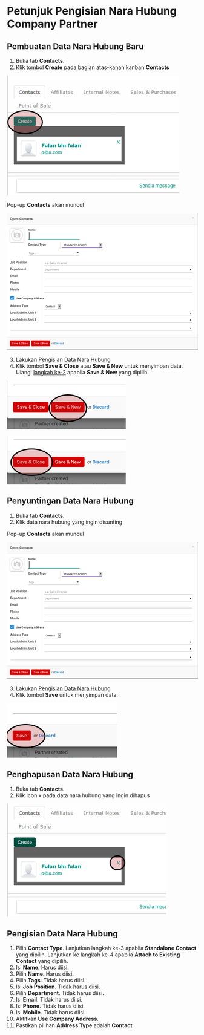 # Petunjuk Pengisian Nara Hubung Company Partner

## Pembuatan Data Nara Hubung Baru

1. Buka tab **Contacts**.
2. <a name="l2">Klik</a> tombol **Create** pada bagian atas-kanan kanban **Contacts**

![](../img/company-partner/tombol-create-contact.png)

Pop-up **Contacts** akan muncul

![](../img/company-partner/pop-up-contact.png)

3. Lakukan [Pengisian Data Nara Hubung](#pengisian)
4. Klik tombol **Save & Close** atau **Save & New** untuk menyimpan data. Ulangi [langkah ke-2](#l2) apabila **Save & New** yang dipilih.

![](../img/company-partner/tombol-save-new-contact.png)

![](../img/company-partner/tombol-save-close-contact.png)

## <a name="sunting">Penyuntingan Data Nara Hubung</a>

1. Buka tab **Contacts**.
2. Klik data nara hubung yang ingin disunting

Pop-up **Contacts** akan muncul

![](../img/company-partner/pop-up-contact.png)

3. Lakukan [Pengisian Data Nara Hubung](#pengisian)
4. Klik tombol **Save** untuk menyimpan data.

![](../img/company-partner/tombol-save-contact.png)

## <a name="hapus">Penghapusan Data Nara Hubung</a>

1. Buka tab **Contacts**.
2. Klik icon x pada data nara hubung yang ingin dihapus

![](../img/company-partner/tombol-hapus-contact.png)

## <a name="pengisian">Pengisian Data Nara Hubung</a>

1. Pilih **Contact Type**. Lanjutkan langkah ke-3 apabila **Standalone Contact** yang dipilih. Lanjutkan ke langkah ke-4 apabila **Attach to Existing Contact** yang dipilih.
2. Isi **Name**. Harus diisi.
3. Pilih **Name**. Harus diisi.
4. Pilih **Tags**. Tidak harus diisi.
5. Isi **Job Position**. Tidak harus diisi.
6. Pilih **Department**. Tidak harus diisi.
7. Isi **Email**. Tidak harus diisi.
8. Isi **Phone**. Tidak harus diisi.
9. Isi **Mobile**. Tidak harus diisi.
10. Aktifkan **Use Company Address**.
11. Pastikan pilihan **Address Type** adalah **Contact**
